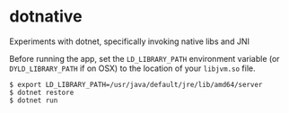 # dotnative

Experiments with dotnet, specifically invoking native libs and JNI

Before running the app, set the `LD_LIBRARY_PATH` environment variable
(or `DYLD_LIBRARY_PATH` if on OSX) to the location of your `libjvm.so`
file.

    $ export LD_LIBRARY_PATH=/usr/java/default/jre/lib/amd64/server
    $ dotnet restore
    $ dotnet run

